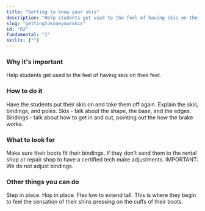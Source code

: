 ```yaml
---
title: "Getting to know your skis"
description: "Help students get used to the feel of having skis on their feet."
slug: "gettingtoknowyourskis"
id: "02"
fundamental: "1"
skills: [""]
---
```


### Why it's important

Help students get used to the feel of having skis on their feet.

### How to do it

Have the students put their skis on and take them off again. Explain the skis, bindings, and poles. Skis - talk about the shape, the base, and the edges. Bindings - talk about how to get in and out, pointing out the how the brake works.

### What to look for

Make sure their boots fit their bindings. If they don't send them to the rental shop or repair shop to have a certified tech make adjustments. IMPORTANT: We do not adjust bindings.

### Other things you can do

Step in place. Hop in place. Flex low to extend tall. This is where they begin to feel the sensation of their shins pressing on the cuffs of their boots.
